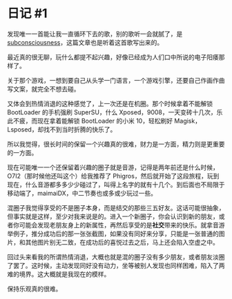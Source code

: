# 日记 #1

发现唯一一首能让我一直循环下去的歌，别的歌听一会就腻了，是 [subconsciousness](https://www.youtube.com/watch?v=v1PW_DSHS6w)，这篇文章也是听着这首歌写出来的。

最近真的很无聊，玩什么都提不起兴趣，好像已经成为人们口中所说的电子阳痿那样了。

关于那个游戏，一想到要自己从头学一门语言，一个游戏引擎，还要自己作画作曲写文案，就完全不想去碰。

又体会到热情消退的这种感觉了，上一次还是在机圈。那个时候拿着不能解锁 BootLoader 的手机强刷 SuperSU，什么 Xposed，9008，一天变砖十几次，乐此不疲，而现在拿着能解锁 BootLoader 的小米 10，轻松刷好 Magisk，Lsposed，却找不到当时折腾的快乐了。

所以我觉得，很长时间的保留一个兴趣真的很难，财力是一方面，精力则是更重要的一方面。

现在可能唯一一个还保留着兴趣的圈子就是音游，记得是两年前还是什么时候，O7I2（那时候他还叫这个）给我推荐了 Phigros，然后就开始了这段旅程，玩到现在，什么音游都多多少少碰过了，叫得上名字的就有十几个。到后面也不局限于移动端了，maimaiDX，中二节奏也或多或少玩过一些。

混圈子我觉得享受的不是圈子本身，而是结交的那些三五好友。这话可能很抽象，但事实就是这样，至少对我来说是的。进入一个新圈子，你会认识到新的朋友，或者你可能会发现老朋友身上的新属性，再然后享受的是**社交**带来的快乐。就拿音游举例子，推分成功后的那一张张截图，如果没有同好来分享，只能是一张普通的图片，和其他图片别无二致，在成功后的喜悦过去之后，马上还会陷入空虚之中。

回过头来看我的所谓热情消退，大概也就是混的圈子没有多少朋友，或者朋友淡圈了罢了。这时候，主动发现同好没有动力，坐等被别人发现也同样困难，陷入了两难的境界。这大概就是我现在的模样。

保持乐观真的很难。